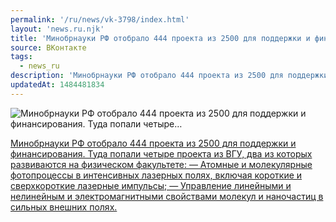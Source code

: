 ```yaml
---
permalink: '/ru/news/vk-3798/index.html'
layout: 'news.ru.njk'
title: 'Минобрнауки РФ отобрало 444 проекта из 2500 для поддержки и финансирования. Туда попали четыре…'
source: ВКонтакте
tags:
  - news_ru
description: 'Минобрнауки РФ отобрало 444 проекта из 2500 для поддержки и финансирования. Туда попали четыре…'
updatedAt: 1484481834
---
```

![Минобрнауки РФ отобрало 444 проекта из 2500 для поддержки и финансирования. Туда попали четыре…](https://sun9-56.userapi.com/c604530/v604530151/44f8a/TWp1uuojdrM.jpg)

[Минобрнауки РФ отобрало 444 проекта из 2500 для поддержки и финансирования. Туда попали четыре проекта из ВГУ, два из которых развиваются на физическом факультете:
— Атомные и молекулярные фотопроцессы в интенсивных лазерных полях, включая короткие и сверхкороткие лазерные импульсы;
— Управление линейными и нелинейным и электромагнитными свойствами молекул и наночастиц в сильных внешних полях.](http://минобрнауки.рф/%D0%BF%D1%80%D0%B5%D1%81%D1%81-%D1%86%D0%B5%D0%BD%D1%82%D1%80/9393)
